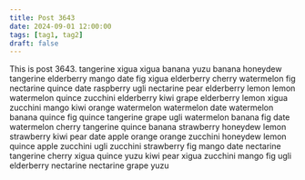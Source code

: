 ```yaml
---
title: Post 3643
date: 2024-09-01 12:00:00
tags: [tag1, tag2]
draft: false
---
```

This is post 3643.
tangerine
xigua
xigua
banana
yuzu
banana
honeydew
tangerine
elderberry
mango
date
fig
xigua
elderberry
cherry
watermelon
fig
nectarine
quince
date
raspberry
ugli
nectarine
pear
elderberry
lemon
lemon
watermelon
quince
zucchini
elderberry
kiwi
grape
elderberry
lemon
xigua
zucchini
mango
kiwi
orange
watermelon
watermelon
date
watermelon
banana
quince
fig
quince
tangerine
grape
ugli
watermelon
banana
fig
date
watermelon
cherry
tangerine
quince
banana
strawberry
honeydew
lemon
strawberry
kiwi
pear
date
apple
orange
orange
zucchini
honeydew
lemon
quince
apple
zucchini
ugli
zucchini
strawberry
fig
mango
date
nectarine
tangerine
cherry
xigua
quince
yuzu
kiwi
pear
xigua
zucchini
mango
fig
ugli
elderberry
nectarine
nectarine
grape
yuzu
